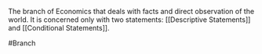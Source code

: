 The branch of Economics that deals with facts and direct observation of the world. It is concerned only with two statements: [[Descriptive Statements]] and [[Conditional Statements]].


#Branch